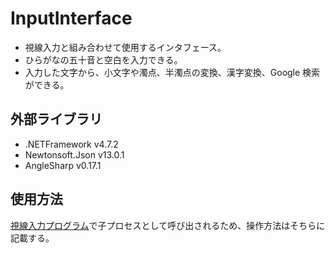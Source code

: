 # InputInterface
- 視線入力と組み合わせて使用するインタフェース。
- ひらがなの五十音と空白を入力できる。
- 入力した文字から、小文字や濁点、半濁点の変換、漢字変換、Google 検索ができる。

## 外部ライブラリ
- .NETFramework v4.7.2
- Newtonsoft.Json v13.0.1
- AngleSharp v0.17.1

## 使用方法

[視線入力プログラム](https://github.com/22AMJ19/EyeGazeInput.git)で子プロセスとして呼び出されるため、操作方法はそちらに記載する。